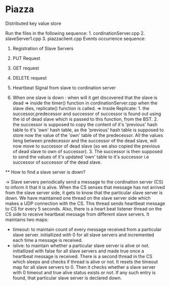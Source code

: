 # Piazza
Distributed key value store

Run the files in the following sequence:
    1. cordinationServer.cpp
    2. slaveServer1.cpp
    3. piazzaclient.cpp
Events occurrence sequence:
1. Registration of Slave Servers

2. PUT Request

3. GET request

4. DELETE request

5. Heartbeat Signal from slave to cordination server

6. When one slave is down :
   when will it get discovered that the slave is dead
   => inside the timer() function in cordinationServer.cpp when the slave dies, replicate() function is called.
   => Inside Replicate:
        1. the successor,predecessor and successor of successor is found out using the id of dead slave which is passed to this function, from the BST.
        2. the successor is supposed to copy the content of it's 'previous' hash table to it's 'own' hash table, as the 'previous' hash table is supposed to store now the value of the 'own' table of the predecessor. All the values lieng between predecessor and the successor of the dead slave, will now move to successor of dead slave (so we also copied the previous of dead slave to own of successor).
        3. The successor is then supposed to send the values of it's updated 'own' table to it's successor i.e successor of successor of the dead slave.


** How to find a slave server is down?

-> Slave servers periodically send a message to the cordination server (CS) to inform it that it is alive. When the CS senses that message has not arrived from the slave server side, it gets to know that the particular slave server is down.
We have maintained one thread on the slave server side which makes a UDP connection with the CS. This thread sends heartbeat message to CS for every 5 seconds.
Also, there is a heart beat listener thread on the CS side to receive heartbeat message from different slave servers. 
It maintains two maps:
 - timeout: to maintain count of every message received from a particular slave server. initiallized with 0 for all slave servers and incremented each time a message is received.
 - islive: to maintain whether a particular slave server is alive or not. initiallized with false for all slave servers and made true once a heartbeat message is received.
 There is a second thread in the CS which sleeps and checks if thread is alive or not. It resets the timeout map for all  slave servers to 0. Then it checks whether a slave server with 0 timeout and true alive status exists or not. If any such entry is found, that particular slave server is declared down.

